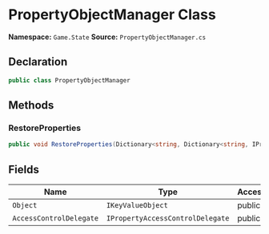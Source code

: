 # PropertyObjectManager Class

**Namespace:** `Game.State`
**Source:** `PropertyObjectManager.cs`

## Declaration

```csharp
public class PropertyObjectManager
```

## Methods

### RestoreProperties

```csharp
public void RestoreProperties(Dictionary<string, Dictionary<string, IPropertyValue>> theProperties, SetValueOrigin origin)
```

## Fields

| Name | Type | Access | Modifiers |
|------|------|--------|-----------|
| `Object` | `IKeyValueObject` | public | `readonly` |
| `AccessControlDelegate` | `IPropertyAccessControlDelegate` | public | `readonly` |

